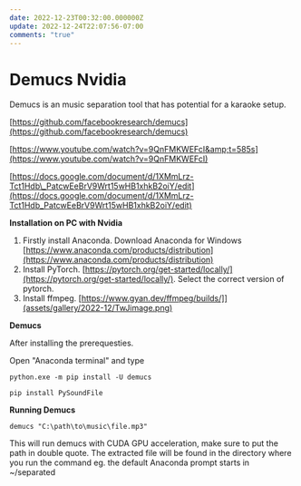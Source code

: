 ```yaml
---
date: 2022-12-23T00:32:00.000000Z
update: 2022-12-24T22:07:56-07:00
comments: "true"
---
```

# Demucs Nvidia

Demucs is an music separation tool that has potential for a karaoke setup.

[https://github.com/facebookresearch/demucs](https://github.com/facebookresearch/demucs)

[https://www.youtube.com/watch?v=9QnFMKWEFcI&amp;t=585s](https://www.youtube.com/watch?v=9QnFMKWEFcI)

[https://docs.google.com/document/d/1XMmLrz-Tct1Hdb\_PatcwEeBrV9Wrt15wHB1xhkB2oiY/edit](https://docs.google.com/document/d/1XMmLrz-Tct1Hdb_PatcwEeBrV9Wrt15wHB1xhkB2oiY/edit)

**Installation on PC with Nvidia**

1. Firstly install Anaconda. Download Anaconda for Windows [https://www.anaconda.com/products/distribution](https://www.anaconda.com/products/distribution)
2. Install PyTorch. [https://pytorch.org/get-started/locally/](https://pytorch.org/get-started/locally/). Select the correct version of pytorch.
3. Install ffmpeg. [https://www.gyan.dev/ffmpeg/builds/]](assets/gallery/2022-12/TwJimage.png)

**Demucs**

After installing the prerequesties.

Open "Anaconda terminal" and type

```shell
python.exe -m pip install -U demucs
```

```shell
pip install PySoundFile 
```

**Running Demucs**

```shell
demucs "C:\path\to\music\file.mp3"
```

This will run demucs with CUDA GPU acceleration, make sure to put the path in double quote. The extracted file will be found in the directory where you run the command eg. the default Anaconda prompt starts in ~/separated